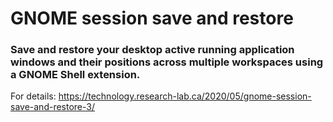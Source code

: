 # GNOME session save and restore

### Save and restore your desktop active running application windows and their positions across multiple workspaces using a GNOME Shell extension.

For details: https://technology.research-lab.ca/2020/05/gnome-session-save-and-restore-3/
